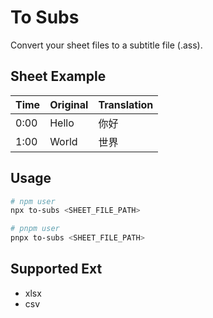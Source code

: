 
# To Subs

Convert your sheet files to a subtitle file (.ass).

## Sheet Example

| Time | Original | Translation |
| ---- | -------- | ----------- |
| 0:00 | Hello    | 你好        |
| 1:00 | World    | 世界        |

## Usage

```bash
# npm user
npx to-subs <SHEET_FILE_PATH>

# pnpm user
pnpx to-subs <SHEET_FILE_PATH>
```

## Supported Ext

- xlsx
- csv
